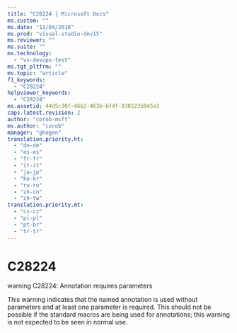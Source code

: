 ```yaml
---
title: "C28224 | Microsoft Docs"
ms.custom: ""
ms.date: "11/04/2016"
ms.prod: "visual-studio-dev15"
ms.reviewer: ""
ms.suite: ""
ms.technology: 
  - "vs-devops-test"
ms.tgt_pltfrm: ""
ms.topic: "article"
f1_keywords: 
  - "C28224"
helpviewer_keywords: 
  - "C28224"
ms.assetid: 44d5c30f-46b2-463b-bf4f-038523b945a1
caps.latest.revision: 2
author: "corob-msft"
ms.author: "corob"
manager: "ghogen"
translation.priority.ht: 
  - "de-de"
  - "es-es"
  - "fr-fr"
  - "it-it"
  - "ja-jp"
  - "ko-kr"
  - "ru-ru"
  - "zh-cn"
  - "zh-tw"
translation.priority.mt: 
  - "cs-cz"
  - "pl-pl"
  - "pt-br"
  - "tr-tr"
---
```

# C28224
warning C28224: Annotation requires parameters  
  
 This warning indicates that the named annotation is used without parameters and at least one parameter is required. This should not be possible if the standard macros are being used for annotations; this warning is not expected to be seen in normal use.